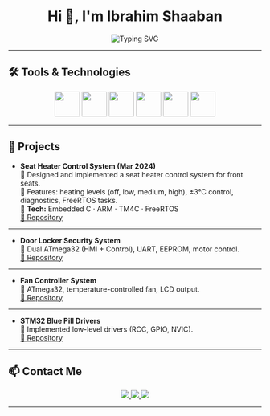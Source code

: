 <h1 align="center">Hi 👋, I'm Ibrahim Shaaban</h1>

<p align="center">
  <img src="https://readme-typing-svg.demolab.com?font=Fira+Code&weight=600&size=24&pause=1000&color=00F7FF&center=true&vCenter=true&width=600&lines=Junior+Embedded+Systems+Engineer+And+IoT+Developer;Automotive+Engineer" alt="Typing SVG" />
</p>

---

## 🛠️ Tools & Technologies

<p align="center">
  <img src="https://cdn.jsdelivr.net/gh/devicons/devicon/icons/c/c-original.svg" width="50" height="50"/>
  <img src="https://cdn.jsdelivr.net/gh/devicons/devicon/icons/cplusplus/cplusplus-original.svg" width="50" height="50"/>
  <img src="https://cdn.jsdelivr.net/gh/devicons/devicon/icons/python/python-original.svg" width="50" height="50"/>
  <img src="https://cdn.jsdelivr.net/gh/devicons/devicon/icons/linux/linux-original.svg" width="50" height="50"/>
  <img src="https://cdn.jsdelivr.net/gh/devicons/devicon/icons/github/github-original.svg" width="50" height="50"/>
  <img src="https://cdn.jsdelivr.net/gh/devicons/devicon/icons/vscode/vscode-original.svg" width="50" height="50"/>
</p>

---

## 🚀 Projects

- **Seat Heater Control System (Mar 2024)**  
  🔹 Designed and implemented a seat heater control system for front seats.  
  🔹 Features: heating levels (off, low, medium, high), ±3°C control, diagnostics, FreeRTOS tasks.  
  🔹 **Tech:** Embedded C · ARM · TM4C · FreeRTOS  
  [🔗 Repository](https://github.com/yourusername/seat-heater)

---

- **Door Locker Security System**  
  🔹 Dual ATmega32 (HMI + Control), UART, EEPROM, motor control.  
  [🔗 Repository](https://github.com/yourusername/door-locker)

---

- **Fan Controller System**  
  🔹 ATmega32, temperature-controlled fan, LCD output.  
  [🔗 Repository](https://github.com/yourusername/fan-controller)

---

- **STM32 Blue Pill Drivers**  
  🔹 Implemented low-level drivers (RCC, GPIO, NVIC).  
  [🔗 Repository](https://github.com/yourusername/stm32-drivers)

---

## 📫 Contact Me

<p align="center">
  <a href="https://linkedin.com/in/[yourlinkedin](https://www.linkedin.com/in/ibrahim-shaaban-777836249/)" target="_blank">
    <img src="https://img.shields.io/badge/LinkedIn-0077B5?style=for-the-badge&logo=linkedin&logoColor=white"/>
  </a>
  <a href="mailto:ibrahimshaaban01120@gmail.com">
    <img src="https://img.shields.io/badge/Email-D14836?style=for-the-badge&logo=gmail&logoColor=white"/>
  </a>
  <a href="https://github.com/yourusername" target="_blank">
    <img src="https://img.shields.io/badge/GitHub-100000?style=for-the-badge&logo=github&logoColor=white"/>
  </a>
</p>

---
